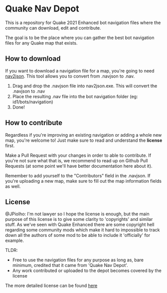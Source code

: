 # Quake Nav Depot

This is a repository for Quake 2021 Enhanced bot navigation files where the community can download, edit and contribute.

The goal is to be the place where you can gather the best bot navigation files for any Quake map that exists. 

## How to download

If you want to download a navigation file for a map, you're going to need [nav2json](https://github.com/jpiolho/nav2json). This tool allows you to convert from .navjson to .nav.

1. Drag and drop the .navjson file into nav2json.exe. This will convert the .navjson to .nav
2. Place the resulting .nav file into the bot navigation folder (eg: id1/bots/navigation)
3. Done!

## How to contribute

Regardless if you're improving an existing navigation or adding a whole new map, you're welcome to! Just make sure to read and understand the **license** first.

Make a Pull Request with your changes in order to able to contribute. If you're not sure what that is, we recommend to read up on Github Pull Requests (at some point we'll have better documentation here about it).

Remember to add yourself to the "Contributors" field in the .navjson. If you're uploading a new map, make sure to fill out the map information fields as well.

## License

@JPiolho: I'm not lawyer so I hope the license is enough, but the main purpose of this license is to give some clarity to 'copyrights' and similar stuff.
As we've seen with Quake Enhanced there are some copyright hell regarding some community mods which make it hard to impossible to track down all the authors of some mod to be able to include it 'officially' for example.

TLDR:
* Free to use the navigation files for any purpose as long as, bare minimum, credited that it came from 'Quake Nav Depot'.
* Any work contributed or uploaded to the depot becomes covered by the license

The more detailed license can be found [here](/LICENSE)

